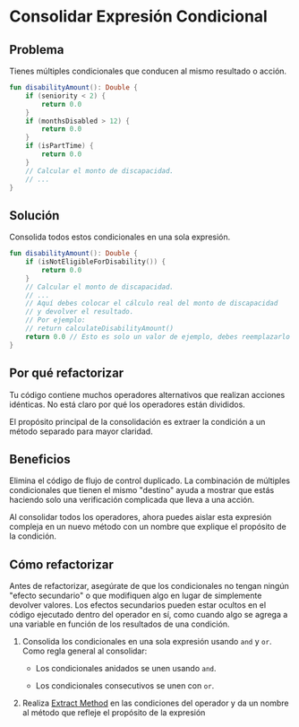 # Consolidar Expresión Condicional

## Problema

Tienes múltiples condicionales que conducen al mismo resultado o acción.

```kotlin
fun disabilityAmount(): Double {
    if (seniority < 2) {
        return 0.0
    }
    if (monthsDisabled > 12) {
        return 0.0
    }
    if (isPartTime) {
        return 0.0
    }
    // Calcular el monto de discapacidad.
    // ...
}

```

## Solución

Consolida todos estos condicionales en una sola expresión.

```kotlin
fun disabilityAmount(): Double {
    if (isNotEligibleForDisability()) {
        return 0.0
    }
    // Calcular el monto de discapacidad.
    // ...
    // Aquí debes colocar el cálculo real del monto de discapacidad
    // y devolver el resultado.
    // Por ejemplo:
    // return calculateDisabilityAmount()
    return 0.0 // Esto es solo un valor de ejemplo, debes reemplazarlo con el cálculo real.
}
```

## Por qué refactorizar

Tu código contiene muchos operadores alternativos que realizan acciones idénticas. No está claro por qué los operadores están divididos.

El propósito principal de la consolidación es extraer la condición a un método separado para mayor claridad.

## Beneficios

Elimina el código de flujo de control duplicado. La combinación de múltiples condicionales que tienen el mismo "destino" ayuda a mostrar que estás haciendo solo una verificación complicada que lleva a una acción.

Al consolidar todos los operadores, ahora puedes aislar esta expresión compleja en un nuevo método con un nombre que explique el propósito de la condición.

## Cómo refactorizar

Antes de refactorizar, asegúrate de que los condicionales no tengan ningún "efecto secundario" o que modifiquen algo en lugar de simplemente devolver valores. Los efectos secundarios pueden estar ocultos en el código ejecutado dentro del operador en sí, como cuando algo se agrega a una variable en función de los resultados de una condición.

1. Consolida los condicionales en una sola expresión usando `and` y `or`. Como regla general al consolidar:

    - Los condicionales anidados se unen usando `and`.

    - Los condicionales consecutivos se unen con `or`.

2. Realiza [Extract Method](../RefactoringPattern/ExtractMethod.md) en las condiciones del operador y da un nombre al método que refleje el propósito de la expresión

